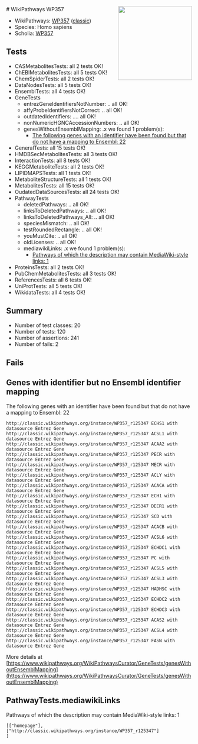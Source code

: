 <img style="float: right; width: 200px" src="https://upload.wikimedia.org/wikipedia/commons/thumb/8/83/Wplogo_with_text_500.png/640px-Wplogo_with_text_500.png" />
# WikiPathways WP357

* WikiPathways: [WP357](https://wikipathways.org/pathways/WP357) ([classic](https://classic.wikipathways.org/instance/WP357))
* Species: Homo sapiens
* Scholia: [WP357](https://scholia.toolforge.org/wikipathways/WP357)
## Tests
* CASMetabolitesTests: all 2 tests OK!
* ChEBIMetabolitesTests: all 5 tests OK!
* ChemSpiderTests: all 2 tests OK!
* DataNodesTests: all 5 tests OK!
* EnsemblTests: all 4 tests OK!
* GeneTests
    * entrezGeneIdentifiersNotNumber: .. all OK!
    * affyProbeIdentifiersNotCorrect: .. all OK!
    * outdatedIdentifiers: .... all OK!
    * nonNumericHGNCAccessionNumbers: .. all OK!
    * genesWithoutEnsemblMapping: .x we found 1 problem(s):
        * [The following genes with an identifier have been found but that do not have a mapping to Ensembl: 22](#c4e5432e)
* GeneralTests: all 15 tests OK!
* HMDBSecMetabolitesTests: all 3 tests OK!
* InteractionTests: all 8 tests OK!
* KEGGMetaboliteTests: all 2 tests OK!
* LIPIDMAPSTests: all 1 tests OK!
* MetaboliteStructureTests: all 1 tests OK!
* MetabolitesTests: all 15 tests OK!
* OudatedDataSourcesTests: all 24 tests OK!
* PathwayTests
    * deletedPathways: .. all OK!
    * linksToDeletedPathways: .. all OK!
    * linksToDeletedPathways_All: .. all OK!
    * speciesMismatch: .. all OK!
    * testRoundedRectangle: .. all OK!
    * youMustCite: .. all OK!
    * oldLicenses: .. all OK!
    * mediawikiLinks: .x we found 1 problem(s):
        * [Pathways of which the description may contain MediaWiki-style links: 1](#da69cf45)
* ProteinsTests: all 2 tests OK!
* PubChemMetabolitesTests: all 3 tests OK!
* ReferencesTests: all 6 tests OK!
* UniProtTests: all 5 tests OK!
* WikidataTests: all 4 tests OK!


## Summary

* Number of test classes: 20
* Number of tests: 120
* Number of assertions: 241
* Number of fails: 2

## Fails

<a name="c4e5432e" />

## Genes with identifier but no Ensembl identifier mapping

The following genes with an identifier have been found but that do not have a mapping to Ensembl: 22
```
http://classic.wikipathways.org/instance/WP357_r125347 ECHS1 with datasource Entrez Gene
http://classic.wikipathways.org/instance/WP357_r125347 ACSL1 with datasource Entrez Gene
http://classic.wikipathways.org/instance/WP357_r125347 ACAA2 with datasource Entrez Gene
http://classic.wikipathways.org/instance/WP357_r125347 PECR with datasource Entrez Gene
http://classic.wikipathways.org/instance/WP357_r125347 MECR with datasource Entrez Gene
http://classic.wikipathways.org/instance/WP357_r125347 ACLY with datasource Entrez Gene
http://classic.wikipathways.org/instance/WP357_r125347 ACACA with datasource Entrez Gene
http://classic.wikipathways.org/instance/WP357_r125347 ECH1 with datasource Entrez Gene
http://classic.wikipathways.org/instance/WP357_r125347 DECR1 with datasource Entrez Gene
http://classic.wikipathways.org/instance/WP357_r125347 SCD with datasource Entrez Gene
http://classic.wikipathways.org/instance/WP357_r125347 ACACB with datasource Entrez Gene
http://classic.wikipathways.org/instance/WP357_r125347 ACSL6 with datasource Entrez Gene
http://classic.wikipathways.org/instance/WP357_r125347 ECHDC1 with datasource Entrez Gene
http://classic.wikipathways.org/instance/WP357_r125347 PC with datasource Entrez Gene
http://classic.wikipathways.org/instance/WP357_r125347 ACSL5 with datasource Entrez Gene
http://classic.wikipathways.org/instance/WP357_r125347 ACSL3 with datasource Entrez Gene
http://classic.wikipathways.org/instance/WP357_r125347 HADHSC with datasource Entrez Gene
http://classic.wikipathways.org/instance/WP357_r125347 ECHDC2 with datasource Entrez Gene
http://classic.wikipathways.org/instance/WP357_r125347 ECHDC3 with datasource Entrez Gene
http://classic.wikipathways.org/instance/WP357_r125347 ACAS2 with datasource Entrez Gene
http://classic.wikipathways.org/instance/WP357_r125347 ACSL4 with datasource Entrez Gene
http://classic.wikipathways.org/instance/WP357_r125347 FASN with datasource Entrez Gene
```

More details at [https://www.wikipathways.org/WikiPathwaysCurator/GeneTests/genesWithoutEnsemblMapping](https://www.wikipathways.org/WikiPathwaysCurator/GeneTests/genesWithoutEnsemblMapping)

<a name="da69cf45" />

## PathwayTests.mediawikiLinks

Pathways of which the description may contain MediaWiki-style links: 1
```
[["homepage"],
["http://classic.wikipathways.org/instance/WP357_r125347"]
]
```


